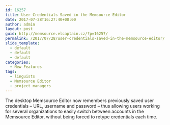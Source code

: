 ```yaml
---
id: 16257
title: User Credentials Saved in the Memsource Editor
date: 2017-07-28T16:27:40+00:00
author: admin
layout: post
guid: http://memsource.elcaptain.cz/?p=16257/
permalink: /2017/07/28/user-credentials-saved-in-the-memsource-editor/
slide_template:
  - default
  - default
  - default
categories:
  - New Features
tags:
  - linguists
  - Memsource Editor
  - project managers
---
```

The desktop Memsource Editor now remembers previously saved user credentials &#8211; URL, username and password &#8211; thus allowing users working for several organizations to easily switch between accounts in the Memsource Editor, without being forced to retype credentials each time.